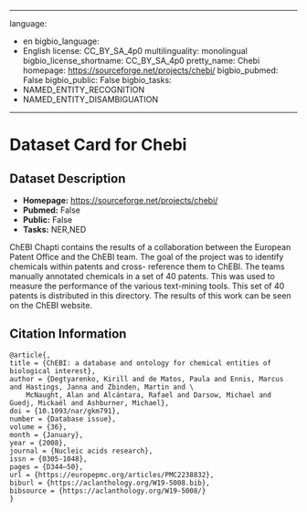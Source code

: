 
---
language: 
- en
bigbio_language: 
- English
license: CC_BY_SA_4p0
multilinguality: monolingual
bigbio_license_shortname: CC_BY_SA_4p0
pretty_name: Chebi
homepage: https://sourceforge.net/projects/chebi/
bigbio_pubmed: False
bigbio_public: False
bigbio_tasks: 
- NAMED_ENTITY_RECOGNITION
- NAMED_ENTITY_DISAMBIGUATION
---


# Dataset Card for Chebi

## Dataset Description

- **Homepage:** https://sourceforge.net/projects/chebi/
- **Pubmed:** False
- **Public:** False
- **Tasks:** NER,NED

ChEBI Chapti contains the results of a collaboration between the European Patent Office and
the ChEBI team. The goal of the project was to identify chemicals within patents and cross-
reference them to ChEBI. The teams manually annotated chemicals in a set of 40 patents.
This was used to measure the performance of the various text-mining tools. This set of
40 patents is distributed in this directory. The results of this work can be seen on the ChEBI
website.

## Citation Information

```
@article{,
title = {ChEBI: a database and ontology for chemical entities of biological interest},
author = {Degtyarenko, Kirill and de Matos, Paula and Ennis, Marcus and Hastings, Janna and Zbinden, Martin and \
    McNaught, Alan and Alcántara, Rafael and Darsow, Michael and Guedj, Mickaël and Ashburner, Michael},
doi = {10.1093/nar/gkm791},
number = {Database issue},
volume = {36},
month = {January},
year = {2008},
journal = {Nucleic acids research},
issn = {0305-1048},
pages = {D344—50},
url = {https://europepmc.org/articles/PMC2238832},
biburl = {https://aclanthology.org/W19-5008.bib},
bibsource = {https://aclanthology.org/W19-5008/}
}
```
